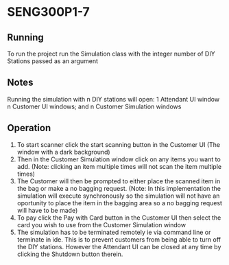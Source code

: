 # SENG300P1-7

## Running
To run the project run the Simulation class with the integer number of DIY Stations passed as an argument

## Notes
Running the simulation with n DIY stations will open:
    1 Attendant UI window
    n Customer UI windows; and
    n Customer Simulation windows

## Operation
1) To start scanner click the start scanning button in the Customer UI (The window with a dark background)
2) Then in the Customer Simulation window click on any items you want to add. (Note: clicking an item multiple times will not scan the item multiple times)
3) The Customer will then be prompted to either place the scanned item in the bag or make a no bagging request. (Note: In this implementation the simulation will execute synchronously so the simulation will not have an oportunity to place the item in the bagging area so a no bagging request will have to be made)
4) To pay click the Pay with Card button in the Customer UI then select the card you wish to use from the Customer Simulation window
5) The simulation has to be terminated remotely ie via command line or terminate in ide. This is to prevent customers from being able to turn off the DIY stations. However the Attendant UI can be closed at any time by clicking the Shutdown button therein.
